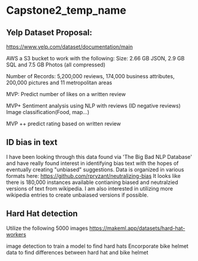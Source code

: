 # Capstone2_temp_name

## Yelp Dataset Proposal:
https://www.yelp.com/dataset/documentation/main

AWS a S3 bucket to work with the following: 
    Size: 2.66 GB JSON, 2.9 GB SQL and 7.5 GB Photos (all compressed)

Number of Records: 5,200,000 reviews, 174,000 business attributes, 200,000 pictures and 11 metropolitan areas

MVP: Predict number of likes on a written review

MVP+ Sentiment analysis using NLP with reviews (ID negative reviews)
Image classification(Food, map...)

MVP ++ predict rating based on written review

## ID bias in text
I have been looking through this data found via 'The Big Bad NLP Database' and have really found interest in identifying bias text with the hopes of eventually creating "unbiased" suggestions.
Data is organized in various formats here: https://github.com/rpryzant/neutralizing-bias
It looks like there is 180,000 instances available contianing biased and neutralzied versions of text from wikipedia. I am also interested in utilizing more wikipedia entries to create unbaiased versions if possible. 

## Hard Hat detection
Utilize the following 5000 images
https://makeml.app/datasets/hard-hat-workers

image detection to train a model to find hard hats
Encorporate bike helmet data to find differences between hard hat and bike helmet
